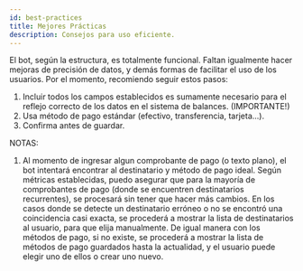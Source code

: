 ```yaml
---
id: best-practices
title: Mejores Prácticas
description: Consejos para uso eficiente.
---
```


El bot, según la estructura, es totalmente funcional. Faltan igualmente hacer mejoras de precisión de datos, y demás formas de facilitar el uso de los usuarios. Por el momento, recomiendo seguir estos pasos:

1. Incluir todos los campos establecidos es sumamente necesario para el reflejo correcto de los datos en el sistema de balances. (IMPORTANTE!)
2. Usa método de pago estándar (efectivo, transferencia, tarjeta...).
3. Confirma antes de guardar.

NOTAS:
1. Al momento de ingresar algun comprobante de pago (o texto plano), el bot intentará encontrar al destinatario y método de pago ideal. Según métricas establecidas, puedo asegurar que para la mayoría de comprobantes de pago (donde se encuentren destinatarios recurrentes), se procesará sin tener que hacer más cambios. En los casos donde se detecte un destinatario erróneo o no se encontró una coincidencia casi exacta, se procederá a mostrar la lista de destinatarios al usuario, para que elija manualmente. De igual manera con los métodos de pago, si no existe, se procederá a mostrar la lista de métodos de pago guardados hasta la actualidad, y el usuario puede elegir uno de ellos o crear uno nuevo.



